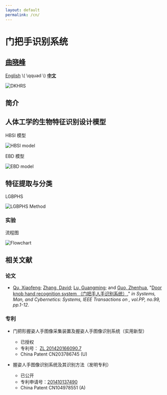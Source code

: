 ```yaml
---
layout: default
permalink: /cn/
---
```


门把手识别系统
======================

## [曲晓峰][csxfqu] ##

[English]({{site.baseurl}}/) \\( \\qquad \\) [**中文**]({{site.baseurl}}/cn/)

![DKHRS]({{site.baseurl}}/images/fig_device.png)

## 简介

## 人体工学的生物特征识别设计模型 ##

HBSI 模型

![HBSI model]({{site.baseurl}}/images/fig_hbsi.svg)

EBD 模型

![EBD model]({{site.baseurl}}/images/fig_newmodel.svg)

## 特征提取与分类

LGBPHS

![LGBPHS Method]({{site.baseurl}}/images/fig_lgbphs.svg)

### 实验 ###

流程图

![Flowchart]({{site.baseurl}}/images/fig_flowchart.svg)

## 相关文献 ##

### 论文 ###

+ [Qu, Xiaofeng][csxfqu]; [Zhang, David][csdzhang]; [Lu, Guangming][csgmlu]; and [Guo, Zhenhua][cszhguo], "[Door knob hand recognition system （门把手人手识别系统）][dkhrs]," *in Systems, Man, and Cybernetics: Systems, IEEE Transactions on , vol.PP, no.99, pp.1-12*.

### 专利 ###

+ 门把形握姿人手图像采集装置及握姿人手图像识别系统（实用新型）
  + 已授权
  + 专利号： [ZL 201420166090.7]({{site.baseurl}}/docs/ZL201420166090.pdf)
  + China Patent CN203786745 (U)


+ 握姿人手图像识别系统及其识别方法（发明专利）
  + 已公开
  + 专利申请号：[201410137490](http://www.soopat.com/Patent/201410137490)
  + China Patent CN104978551 (A)


[csxfqu]: http://www.quxiaofeng.me/about
[csdzhang]: http://www4.comp.polyu.edu.hk/~csdzhang/
[csgmlu]: http://www.hitsz.edu.cn/body/shizi/detailen.php?strID=396
[cszhguo]: http://www.sz.tsinghua.edu.cn/publish/sz/139/2012/20120420104947649501973/20120420104947649501973_.html
[dkhrs]: http://ieeexplore.ieee.org/xpl/articleDetails.jsp?arnumber=7433472
